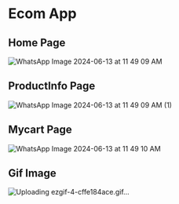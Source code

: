 # Ecom App


## Home Page

![WhatsApp Image 2024-06-13 at 11 49 09 AM](https://github.com/YuvarajPatil1304/ecom_app/assets/87464910/6dabef64-a8d6-49fc-8019-f121b2d175b0)


## ProductInfo Page

![WhatsApp Image 2024-06-13 at 11 49 09 AM (1)](https://github.com/YuvarajPatil1304/ecom_app/assets/87464910/48a1688a-4a7b-4f0d-9a18-61c68688302f)


## Mycart Page

![WhatsApp Image 2024-06-13 at 11 49 10 AM](https://github.com/YuvarajPatil1304/ecom_app/assets/87464910/7d9f7a0c-c7a2-413e-9a2b-526b95d5327f)

## Gif Image

![Uploading ezgif-4-cffe184ace.gif…]()
